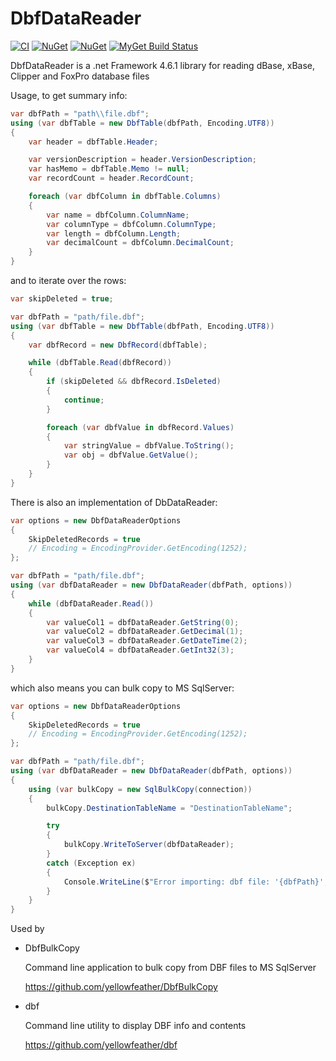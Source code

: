 # DbfDataReader

[![CI](https://github.com/yellowfeather/DbfDataReader/actions/workflows/ci.yml/badge.svg)](https://github.com/yellowfeather/DbfDataReader/actions/workflows/ci.yml)
[![NuGet](https://img.shields.io/nuget/dt/DbfDataReader.svg)](https://www.nuget.org/packages/DbfDataReader) 
[![NuGet](https://img.shields.io/nuget/vpre/DbfDataReader.svg)](https://www.nuget.org/packages/DbfDataReader)
[![MyGet Build Status](https://www.myget.org/BuildSource/Badge/dbfdatareader?identifier=54ae0096-55d5-418c-8eb9-54a35df720fb)](https://www.myget.org/)

DbfDataReader is a .net Framework 4.6.1 library for reading dBase, xBase, Clipper and FoxPro database files

Usage, to get summary info:

```csharp
var dbfPath = "path\\file.dbf";
using (var dbfTable = new DbfTable(dbfPath, Encoding.UTF8))
{
    var header = dbfTable.Header;

    var versionDescription = header.VersionDescription;
    var hasMemo = dbfTable.Memo != null;
    var recordCount = header.RecordCount;

    foreach (var dbfColumn in dbfTable.Columns)
    {
        var name = dbfColumn.ColumnName;
        var columnType = dbfColumn.ColumnType;
        var length = dbfColumn.Length;
        var decimalCount = dbfColumn.DecimalCount;
    }
}
```

and to iterate over the rows:

```csharp
var skipDeleted = true;

var dbfPath = "path/file.dbf";
using (var dbfTable = new DbfTable(dbfPath, Encoding.UTF8))
{        
    var dbfRecord = new DbfRecord(dbfTable);

    while (dbfTable.Read(dbfRecord))
    {
        if (skipDeleted && dbfRecord.IsDeleted)
        {
            continue;
        }

        foreach (var dbfValue in dbfRecord.Values)
        {
            var stringValue = dbfValue.ToString();
            var obj = dbfValue.GetValue();
        }
    }
}
```

There is also an implementation of DbDataReader:

```csharp
var options = new DbfDataReaderOptions
{
    SkipDeletedRecords = true
    // Encoding = EncodingProvider.GetEncoding(1252);
};

var dbfPath = "path/file.dbf";
using (var dbfDataReader = new DbfDataReader(dbfPath, options))
{
    while (dbfDataReader.Read())
    {
        var valueCol1 = dbfDataReader.GetString(0);
        var valueCol2 = dbfDataReader.GetDecimal(1);
        var valueCol3 = dbfDataReader.GetDateTime(2);
        var valueCol4 = dbfDataReader.GetInt32(3);
    }
}
```

which also means you can bulk copy to MS SqlServer:

```csharp
var options = new DbfDataReaderOptions
{
    SkipDeletedRecords = true
    // Encoding = EncodingProvider.GetEncoding(1252);
};

var dbfPath = "path/file.dbf";
using (var dbfDataReader = new DbfDataReader(dbfPath, options))
{
    using (var bulkCopy = new SqlBulkCopy(connection))
    {
        bulkCopy.DestinationTableName = "DestinationTableName";

        try
        {
            bulkCopy.WriteToServer(dbfDataReader);
        }
        catch (Exception ex)
        {
            Console.WriteLine($"Error importing: dbf file: '{dbfPath}', exception: {ex.Message}");
        }
    }
}
```

Used by 

- DbfBulkCopy

    Command line application to bulk copy from DBF files to MS SqlServer
    
    https://github.com/yellowfeather/DbfBulkCopy

- dbf

    Command line utility to display DBF info and contents
    
    https://github.com/yellowfeather/dbf
